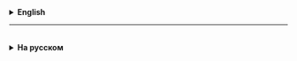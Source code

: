 <details>
  <summary style="cursor: pointer;"><b>English</b></summary>

## Structured programming
- this is one of the programming paradigms (the answer to the question of how to write code in general)
  [More](https://ru.wikipedia.org/wiki/%D0%A1%D1%82%D1%80%D1%83%D0%BA%D1%82%D1%83%D1%80%D0 %BD%D0%BE%D0%B5_%D0%BF%D1%80%D0%BE%D0%B3%D1%80%D0%B0%D0%BC%D0%BC%D0%B8%D1%80 %D0%BE%D0%B2%D0%B0%D0%BD%D0%B8%D0%B5)

The main idea is a **complete** rejection of the **GOTO LINE_NUMBER** operator.

According to the Boehm-Iacopini theorem, the use of the following structures is sufficient (!!!) to describe **any algorithm**:
- algorithm step;
- condition (branching);
- cycle.
-------------------------------------------------- --------------------------
- calling a subroutine, function, method, which consists of the same “structures”.

**Structured programming** is a progressive (still!) approach to software creation,
rejection of spaghetti code, which gave and continues to give an increase in labor productivity
programmers, reducing the number of errors, etc.

# Prefix and postfix operations
prefix: ++i, --x change the value by 1
postfix: i--, y++, var++, var-- change the value by 1
cannot use x+- - this is a syntax error

</details>

<hr>

<details style="padding-top: 18px">
  <summary style="cursor: pointer;"><b>На русском</b></summary>

## Структурное программирование
- это одна из парадигм программирования (ответ на вопрос о том, как вообще писать код)
  [Подробнее](https://ru.wikipedia.org/wiki/%D0%A1%D1%82%D1%80%D1%83%D0%BA%D1%82%D1%83%D1%80%D0%BD%D0%BE%D0%B5_%D0%BF%D1%80%D0%BE%D0%B3%D1%80%D0%B0%D0%BC%D0%BC%D0%B8%D1%80%D0%BE%D0%B2%D0%B0%D0%BD%D0%B8%D0%B5)

ALGOL, FORTRAN, BASIC, PASCAL - языки программирования
:= - присваивание
if() - условный оператор
циклы
begin ... end;
{ ... }
использовали нумерацию строк

**GOTO номер_строки;**

Главная идея - **полный** отказ от **оператора GOTO НОМЕР_СТРОКИ**.

Согласно теореме **Бёма - Якопини** использование следующих структур достаточно(!!!) для описания **любого алгоритма**:
- шаг алгоритма;
- условие (ветвление);
- цикл.
----------------------------------------------------------------------------
- вызов подпрограммы, функции, метода, которые состоят из тех же "структур".

**Структурное программирование** - прогрессивный (до сих пор!) подход к созданию ПО,
отказ от спагетти-кода, что дало и дает рост производительности труда
программистов, снижение кол-ва ошибок и т.д.

# Префиксные и постфиксные операции
префиксные: ++i, --x изменяют значение на 1
постфиксные: i--, y++, var++, var-- изменяют значение на 1
нельзя использовать x+- - это синтаксическая ошибка

</details>
